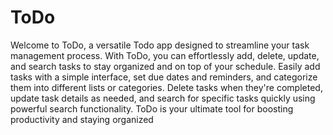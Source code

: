 # ToDo
Welcome to ToDo, a versatile Todo app designed to streamline your task management process. With ToDo, you can effortlessly add, delete, update, and search tasks to stay organized and on top of your schedule. Easily add tasks with a simple interface, set due dates and reminders, and categorize them into different lists or categories. Delete tasks when they're completed, update task details as needed, and search for specific tasks quickly using powerful search functionality. ToDo is your ultimate tool for boosting productivity and staying organized
